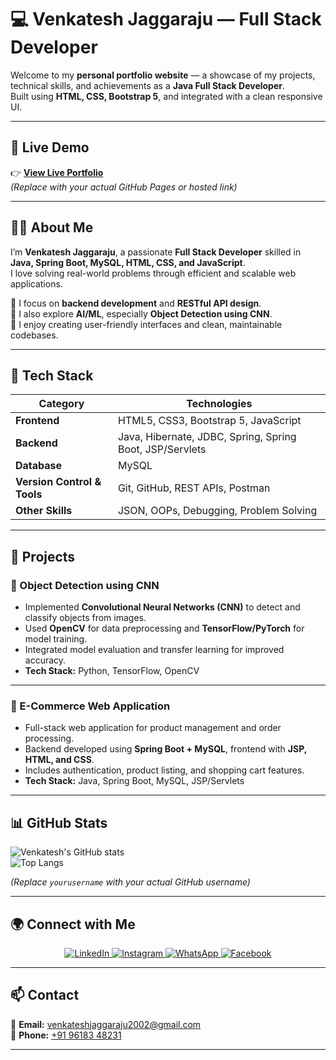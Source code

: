 # 💻 Venkatesh Jaggaraju — Full Stack Developer 

Welcome to my **personal portfolio website** — a showcase of my projects, technical skills, and achievements as a **Java Full Stack Developer**.  
Built using **HTML, CSS, Bootstrap 5**, and integrated with a clean responsive UI.

---

## 🚀 Live Demo

👉 **[View Live Portfolio](https://yourusername.github.io/portfolio/)**  
*(Replace with your actual GitHub Pages or hosted link)*

---

## 👨‍💻 About Me

I’m **Venkatesh Jaggaraju**, a passionate **Full Stack Developer** skilled in **Java, Spring Boot, MySQL, HTML, CSS, and JavaScript**.  
I love solving real-world problems through efficient and scalable web applications.  

🔹 I focus on **backend development** and **RESTful API design**.  
🔹 I also explore **AI/ML**, especially **Object Detection using CNN**.  
🔹 I enjoy creating user-friendly interfaces and clean, maintainable codebases.

---

## 🧠 Tech Stack

| Category | Technologies |
|-----------|--------------|
| **Frontend** | HTML5, CSS3, Bootstrap 5, JavaScript |
| **Backend** | Java, Hibernate, JDBC, Spring, Spring Boot, JSP/Servlets |
| **Database** | MySQL |
| **Version Control & Tools** | Git, GitHub, REST APIs, Postman |
| **Other Skills** | JSON, OOPs, Debugging, Problem Solving |

---

## 💼 Projects

### 🧠 Object Detection using CNN
- Implemented **Convolutional Neural Networks (CNN)** to detect and classify objects from images.  
- Used **OpenCV** for data preprocessing and **TensorFlow/PyTorch** for model training.  
- Integrated model evaluation and transfer learning for improved accuracy.  
- **Tech Stack:** Python, TensorFlow, OpenCV  

---

### 🛒 E-Commerce Web Application
- Full-stack web application for product management and order processing.  
- Backend developed using **Spring Boot + MySQL**, frontend with **JSP, HTML, and CSS**.  
- Includes authentication, product listing, and shopping cart features.  
- **Tech Stack:** Java, Spring Boot, MySQL, JSP/Servlets  

---

<!--### 🧾 Portfolio Website
- Designed this responsive personal portfolio to showcase my skills, projects, and achievements.  
- Integrated smooth animations, glass-morphism effects, and a contact form using **mailto**.  
- **Tech Stack:** HTML, CSS, Bootstrap 5  

---
-->

## 📊 GitHub Stats

![Venkatesh's GitHub stats](https://github-readme-stats.vercel.app/api?username=yourusername&show_icons=true&theme=tokyonight)  
![Top Langs](https://github-readme-stats.vercel.app/api/top-langs/?username=yourusername&layout=compact&theme=tokyonight)

*(Replace `yourusername` with your actual GitHub username)*

---

## 🌍 Connect with Me

<p align="center">
  <a href="https://www.linkedin.com/in/venkatesh-jaggaraju-648281259/" target="_blank">
    <img src="https://img.icons8.com/color/48/000000/linkedin.png" alt="LinkedIn"/>
  </a>
  <a href="https://www.instagram.com/" target="_blank">
    <img src="https://img.icons8.com/fluency/48/000000/instagram-new.png" alt="Instagram"/>
  </a>
  <a href="https://wa.me/919618348231" target="_blank">
    <img src="https://img.icons8.com/color/48/000000/whatsapp.png" alt="WhatsApp"/>
  </a>
  <a href="https://facebook.com/" target="_blank">
    <img src="https://img.icons8.com/color/48/000000/facebook-new.png" alt="Facebook"/>
  </a>
<!--  <a href="https://github.com/VenkateshJaggaraju/VenkateshJaggaraju/" target="_blank">
    <img src="https://img.icons8.com/fluency/48/fa2a55/github.png" alt="GitHub" style="filter: hue-rotate(310deg);"/>
  </a>
  -->
</p>

---

## 📫 Contact

📧 **Email:** [venkateshjaggaraju2002@gmail.com](mailto:venkateshjaggaraju2002@gmail.com)  
📱 **Phone:** [+91 96183 48231](tel:+919618348231)

---


